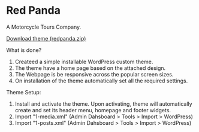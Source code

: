 # Red Panda
A Motorcycle Tours Company.

[Download theme (redpanda.zip)](https://github.com/bhushan3/redpanda/raw/master/redpanda.zip)

What is done?
1. Createed a simple installable WordPress custom theme.
2. The theme have a home page based on the attached design.
3. The Webpage is be responsive across the popular screen sizes.
4. On installation of the theme automatically set all the required settings.

Theme Setup:
1. Install and activate the theme.
   Upon activating, theme will automatically create and set its header menu, homepage and footer widgets.
2. Import "1-media.xml" (Admin Dahsboard > Tools > Import > WordPress)
3. Import "1-posts.xml" (Admin Dahsboard > Tools > Import > WordPress)
